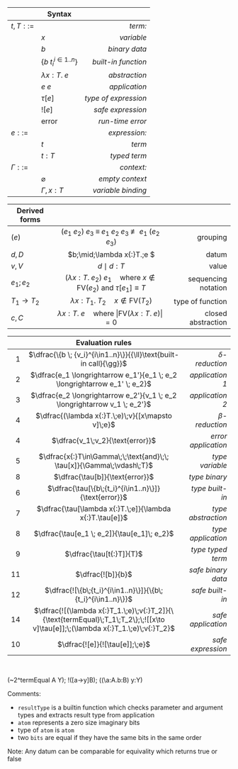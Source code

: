 &nbsp;|**Syntax**|&nbsp;
---|---|---:
$t,T ::=$ || *term:*
&nbsp;| $x$ | *variable*
&nbsp;| $b$ | *binary data*
&nbsp;| $`\{b \; {t_i}^{i\in1..n}\}`$ | *built-in function*
&nbsp;| $`\lambda x{:}T.\;e`$ | *abstraction*
&nbsp;| $`e \; e`$ | *application*
&nbsp;| $\tau[e]$ | *type of expression*
&nbsp;| $![e]$ | *safe expression*
&nbsp;| $\text{error}$ | *run-time error*
$e ::=$|| *expression:*
&nbsp;| $t$ | *term*
&nbsp;| $t{:}T$ | *typed term*
$\Gamma ::=$ || *context:*
&nbsp;| $\varnothing$ | *empty context*
&nbsp;| $\Gamma ,x{:}T$  | *variable binding*

**Derived forms**|&nbsp;|&nbsp;
---|:---:|---:
$(e)$| $`(e_1\;e_2)\;e_3\;\equiv\;e_1\;e_2\;e_3\;\not\equiv\;e_1\;(e_2\;e_3)`$|grouping
$d,D$| $b\;\mid\;\lambda x{:}T.\;e $|datum
$v,V$| $d\;\mid\;d{:}T$|value
$e_1;e_2$| $`(\lambda x{:}T.\;e_2) \; e_1 \quad \text{where } x \notin \text{FV}(e_2) \text{ and } \tau[e_1]\equiv T`$| sequencing notation
$T_1{\to}T_2$| $\lambda x{:}T_1.\;T_2 \quad x\notin \text{FV}(T_2)$|type of function
$c,C$| $\lambda x{:}T.\;e \quad \text{where }\|\text{FV}(\lambda x{:}T.\;e)\|{=}0$| closed abstraction


&nbsp;|**Evaluation rules**|&nbsp;
--:|:---:|---:
1|$`\dfrac{\{b \; {v_i}^{i\in1..n}\}}{{\ll}\text{built-in call}{\gg}}`$ | $\delta$*-reduction*
2|$`\dfrac{e_1 \longrightarrow e_1'}{e_1 \; e_2 \longrightarrow e_1' \; e_2}`$ | *application 1*
3|$`\dfrac{e_2 \longrightarrow e_2'}{v_1 \; e_2 \longrightarrow v_1 \; e_2'}`$ | *application 2*
4|$`\dfrac{(\lambda x{:}T.\;e)\;v}{[x\mapsto v]\;e}`$ | $\beta$*-reduction*
4|$`\dfrac{v_1\;v_2}{\text{error}}`$ | *error application*
5|$`\dfrac{x{:}T\in\Gamma\;\;\text{and}\;\; \tau[x]}{\Gamma\;\vdash\;T}`$ | *type variable*
8|$`\dfrac{\tau[b]}{\text{error}}`$ | *type binary*
6|$`\dfrac{\tau[\{b\;{t_i}^{i\in1..n}\}]}{\text{error}}`$ | *type built-in*
7|$`\dfrac{\tau[\lambda x{:}T.\;e]}{\lambda x{:}T.\tau[e]}`$ | *type abstraction*
8|$`\dfrac{\tau[e_1 \; e_2]}{\tau[e_1]\; e_2}`$ | *type application*
9|$`\dfrac{\tau[t{:}T]}{T}`$ | *type typed term*
11|$`\dfrac{![b]}{b}`$ | *safe binary data*
12|$`\dfrac{![\{b\;{t_i}^{i\in1..n}\}]}{\{b\;{t_i}^{i\in1..n}\}}`$ | *safe built-in*
14|$`\dfrac{![(\lambda x{:}T_1.\;e)\;v{:}T_2]}{\{\text{termEqual}\;T_1\;T_2\};\;![[x\to v]\tau[e]];\;(\lambda x{:}T_1.\;e)\;v{:}T_2}`$ | *safe application*
10|$`\dfrac{![e]}{![\tau[e]];\;e}`$ | *safe expression*

&nbsp;

(~2^termEqual A Y); !([a->y]B); ((\a:A.b:B) y:Y)




Comments:
* `resultType` is a builtin function which checks parameter and argument types and extracts result type from application
* `atom` represents a zero size imaginary bits
* type of `atom` is `atom`
* two `bits` are equal if they have the same bits in the same order

Note: Any datum can be comparable for equivality which returns true or false
